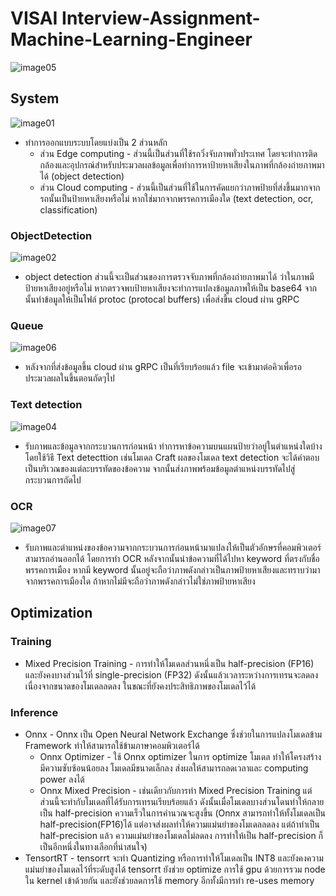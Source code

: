 # VISAI Interview-Assignment-Machine-Learning-Engineer


![image05](https://user-images.githubusercontent.com/71952749/229332147-b7091d49-8e23-4f23-b514-5c40998df51a.png)

## System
![image01](https://user-images.githubusercontent.com/71952749/229332231-67451dc7-4bdd-44d3-931f-89fa0335fd49.png)
  * ทำการออกแบบระบบโดยแบ่งเป็น 2 ส่วนหลัก 
      * ส่วน Edge computing  - ส่วนนี้เป็นส่วนที่ใช้รถวิ่งจับภาพทั่วประเทศ โดยจะทำการติดกล้องและอุปกรณ์สำหรับประมวลผลข้อมูลเพื่อทำการหาป้ายหาเสียงในภาพที่กล้องถ่ายภาพมาได้ (object detection)
      * ส่วน Cloud computing - ส่วนนี้เป็นส่วนที่ใช้ในการคัดแยกว่าภาพป้ายที่ส่งขึ้นมากจากรถนั้นเป็นป้ายหาเสียงหรือไม่ หากใช่มากจากพรรคการเมืองใด (text detection, ocr, classification)
### ObjectDetection
![image02](https://user-images.githubusercontent.com/71952749/229332260-511449cf-bdf6-48ce-8172-d93a2485db94.png)
  * object detection ส่วนนี้จะเป็นส่วนของการตรวจจับภาพที่กล้องถ่ายภาพมาได้ ว่าในภาพมีป้ายหาเสียงอยู่หรือไม่ หากตรวจพบป้ายหาเสียงจะทำการแปลงข้อมูลภาพให้เป็น base64 จากนั้นทำข้อมูลให้เป็นไฟล์ protoc (protocal buffers) เพื่อส่งขึ้น cloud ผ่าน gRPC
### Queue
![image06](https://user-images.githubusercontent.com/71952749/229332359-2ea5eabe-6155-4149-a38d-efee8f84754d.png)
  * หลังจากที่ส่งข้อมูลขึ้น cloud ผ่าน gRPC เป็นที่เรียบร้อยแล้ว file จะเข้ามาต่อคิวเพื่อรอประมวลผลในขึ้นตอนถัดๆไป
### Text detection
![image04](https://user-images.githubusercontent.com/71952749/229332402-047c983e-60a8-436d-913b-678bd337a3e0.png)
  * รับภาพและข้อมูลจากกระบวนการก่อนหน้า ทำการหาข้อความบนแผนป้ายว่าอยู่ในตำแหน่งใดบ้าง โดยใช้วิธี Text detecttion เช่นโมเดล Craft ผลของโมเดล text detection จะได้คำตอบเป็นบริเวณของแต่ละบรรทัดของข้อความ จากนั้นส่งภาพพร้อมข้อมูลตำแหน่งบรรทัดไปสู่กระบวนการถัดไป
### OCR
![image07](https://user-images.githubusercontent.com/71952749/229332633-fce902a8-670c-4844-8baf-66a734b71ce3.png)
  * รับภาพและตำแหน่งของข้อความจากกระบวนการก่อนหน้ามาแปลงให้เป็นตัวอักษรที่คอมพิวเตอร์สามารถอ่านออกได้ โดยการทำ OCR หลังจากนั้นนำข้อความที่ได้ไปหา keyword ที่ตรงกับชื่อพรรคการเมือง หากมี keyword นั้นอยู่จะถือว่าภาพดังกล่าวเป็นภาพป้ายหาเสียงและทราบว่ามาจากพรรคการเมืองใด ถ้าหากไม่มีจะถือว่าภาพดังกล่าวไม่ใช่ภาพป้ายหาเสียง

## Optimization
  ### Training
   * Mixed Precision Training - การทำให้โมเดลส่วนหนึ่งเป็น half-precision (FP16) และยังคงบางส่วนไว้ที่ single-precision (FP32) ดังนั้นแล้วเวลาระหว่างการเทรนจะลดลงเนื่องจากขนาดของโมเดลลดลง ในขณะที่ยังคงประสิทธิภาพของโมเดลไว้ได้
  ### Inference
   * Onnx  - Onnx เป็น Open Neural Network Exchange ซึ่งช่วยในการแปลงโมเดลข้าม Framework ทำให้สามารถใช้ข้ามภาษาคอมพิวเตอร์ได้
      * Onnx Optimizer - ใช้ Onnx optimizer ในการ optimize โมเดล ทำให้โครงสร้างมีความซับซ้อนน้อยลง โมเดลมีขนาดเล็กลง ส่งผลให้สามารถลดเวลาและ computing power ลงได้
      * Onnx Mixed Precision - เช่นเดียวกับการทำ Mixed Precision Training แต่ส่วนนี้จะทำกับโมเดลที่ได้รับการเทรนเรียบร้อยแล้ว ดังนั้นเมื่อโมเดลบางส่วนโดนทำให้กลายเป็น half-precision ความเร็วในการคำนวณจะสูงขึ้น (Onnx สามารถทำให้ทั้งโมเดลเป็น half-precision(FP16)ได้ แต่อาจส่งผลทำให้ความแม่นยำของโมเดลลดลง แต่ถ้าทำเป็น half-precision แล้ว ความแม่นยำของโมเดลไม่ลดลง การทำให้เป็น half-precision ก็เป็นอีกหนึ่งในทางเลือกที่น่าสนใจ)
   * TensortRT - tensorrt จะทำ Quantizing หรือการทำให้โมเดลเป็น INT8 และยังคงความแม่นยำของโมเดลไว้ที่ระดับสูงได้ tensorrt ยังช่วย optimize การใช้ gpu ด้วยการรวม node ใน kernel เข้าด้วยกัน และยังช่วยลดการใช้ memory อีกทั้งมีการทำ re-uses memory 
